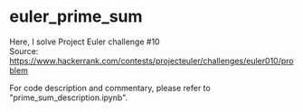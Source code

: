 # euler_prime_sum

Here, I solve Project Euler challenge #10 <br>
Source: https://www.hackerrank.com/contests/projecteuler/challenges/euler010/problem 

For code description and commentary, please refer to "prime_sum_description.ipynb".
